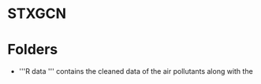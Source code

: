 # STXGCN

# **Folders**

- '''R
data
''' contains the cleaned data of the air pollutants along with the 
